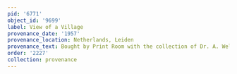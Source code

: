 ```yaml
---
pid: '6771'
object_id: '9699'
label: View of a Village
provenance_date: '1957'
provenance_location: Netherlands, Leiden
provenance_text: Bought by Print Room with the collection of Dr. A. Welcker
order: '2227'
collection: provenance
---
```

